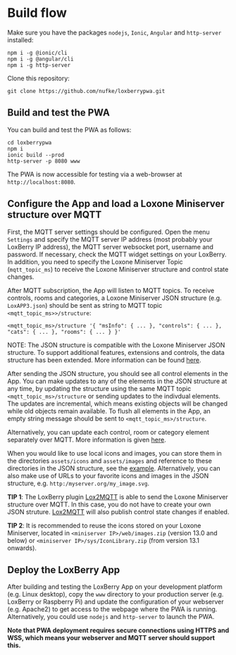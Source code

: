 # Build flow

Make sure you have the packages `nodejs`, `Ionic`, `Angular` and `http-server` installed:
```
npm i -g @ionic/cli
npm i -g @angular/cli
npm i -g http-server
```

Clone this repository:
```
git clone https://github.com/nufke/loxberrypwa.git
```

## Build and test the PWA

You can build and test the PWA as follows:
```
cd loxberrypwa
npm i
ionic build --prod
http-server -p 8080 www
```

The PWA is now accessible for testing via a web-browser at `http://localhost:8080`.

## Configure the App and load a Loxone Miniserver structure over MQTT

First, the MQTT server settings should be configured. Open the menu `Settings` and specify the MQTT server IP address (most probably your LoxBerry IP address), the MQTT server websocket port, username and password. If necessary, check the MQTT widget settings on your LoxBerry. In addition, you need to specify the Loxone Miniserver Topic (`mqtt_topic_ms`) to receive the Loxone Miniserver structure and control state changes.

After MQTT subscription, the App will listen to MQTT topics. To receive controls, rooms and categories, a Loxone Miniserver JSON structure (e.g. `LoxAPP3.json`) should be sent as string to MQTT topic `<mqtt_topic_ms>>/structure`:

```
<mqtt_topic_ms>/structure '{ "msInfo": { ... }, "controls": { ... }, "cats": { ... }, "rooms": { ... } }'
```

NOTE: The JSON structure is compatible with the Loxone Miniserver JSON structure. To support additional features, extensions and controls, the data structure has been extended. More information can be found [here](https://github.com/nufke/loxberrypwa/wiki/JSON-data-model).

After sending the JSON structure, you should see all control elements in the App. You can make updates to any of the elements in the JSON structure at any time, by updating the structure using the same MQTT topic `<mqtt_topic_ms>/structure` or sending updates to the indivdual elements. The updates are incremental, which means existing objects will be changed while old objects remain available. To flush all elements in the App, an empty string message should be sent to `<mqtt_topic_ms>/structure`.

Alternatively, you can update each control, room or category element separately over MQTT. More information is given [here](https://github.com/nufke/loxberrypwa/wiki/MQTT-API).

When you would like to use local icons and images, you can store them in the directories `assets/icons` and `assets/images` and reference to these directories in the JSON structure, see the [example](https://github.com/nufke/loxberrypwa/wiki/Example).
Alternatively, you can also make use of URLs to your favorite icons and images in the JSON structure, e.g. `http:/myserver.org/my_image.svg`.

**TIP 1**: The LoxBerry plugin [Lox2MQTT](https://github.com/nufke/LoxBerry-Plugin-Lox2MQTT) is able to send the Loxone Miniserver structure over MQTT. In this case, you do not have to create your own JSON struture. [Lox2MQTT](https://github.com/nufke/LoxBerry-Plugin-Lox2MQTT) will also publish control state changes if enabled.

**TIP 2**: It is recommended to reuse the icons stored on your Loxone Miniserver, located in `<miniserver IP>/web/images.zip` (version 13.0 and below) or `<miniserver IP>/sys/IconLibrary.zip`  (from version 13.1 onwards).

## Deploy the LoxBerry App

After building and testing the LoxBerry App on your development platform (e.g. Linux desktop), copy the `www` directory to your production server (e.g. LoxBerry or Raspberry Pi) and update the configuration of your webserver (e.g. Apache2) to get access to the webpage where the PWA is running. Alternatively, you could use `nodejs` and `http-server` to launch the PWA.

**Note that PWA deployment requires secure connections using HTTPS and WSS, which means your webserver and MQTT server should support this.**